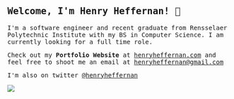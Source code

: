
<h2> <samp>Welcome, I'm Henry Heffernan! 👋</samp></h2>
<p align="center">


<p><samp>I'm a software engineer and recent graduate from Rensselaer Polytechnic Institute with my BS in Computer Science. I am currently looking for a full time role.  </samp></p>
<p><samp>Check out my <b>Portfolio Website</b> at <a href="https://henryheffernan.com/">henryheffernan.com</a> and feel free to shoot me an email at <a href="mailto:henryheffernan@gmail.com">henryheffernan@gmail.com</a></samp></p> 

<p><samp>I'm also on twitter <a href="https://twitter.com/henryheffernan">@henryheffernan</a></samp></p>

<img src="https://henryheffernan.com/images/preview-new.jpg" >
